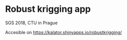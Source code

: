 # Robust krigging app

SGS 2018, CTU in Prague

Accesible on https://kalator.shinyapps.io/robustkrigging/
